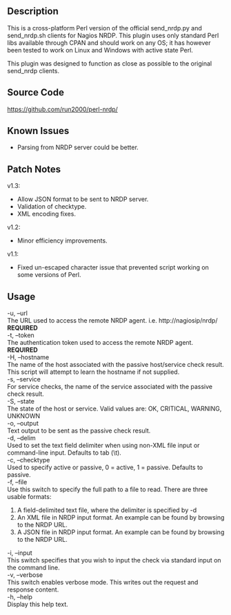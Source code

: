 Description
-----------
This is a cross-platform Perl version of the official send_nrdp.py and send_nrdp.sh clients for Nagios NRDP. This plugin uses only standard Perl libs available through CPAN and should work on any OS; it has however been tested to work on Linux and Windows with active state Perl.

This plugin was designed to function as close as possible to the original send_nrdp clients.

Source Code
-----------
https://github.com/run2000/perl-nrdp/

Known Issues
------------

 - Parsing from NRDP server could be better.

Patch Notes
-----------
v1.3:
 - Allow JSON format to be sent to NRDP server.
 - Validation of checktype.
 - XML encoding fixes.

v1.2:
 - Minor efficiency improvements.

v1.1:
 - Fixed un-escaped character issue that prevented script working on some versions of Perl.
 
Usage
-----

-u, –url  
The URL used to access the remote NRDP agent. i.e. http://nagiosip/nrdp/ **REQUIRED**  
-t, –token  
The authentication token used to access the remote NRDP agent. **REQUIRED**  
-H, –hostname  
The name of the host associated with the passive host/service check result.
This script will attempt to learn the hostname if not supplied.  
-s, –service  
For service checks, the name of the service associated with the passive check result.  
-S, –state  
The state of the host or service. Valid values are: OK, CRITICAL, WARNING, UNKNOWN  
-o, –output  
Text output to be sent as the passive check result.  
-d, –delim  
Used to set the text field delimiter when using non-XML file input or command-line input.
Defaults to tab (\\t).  
-c, –checktype  
Used to specify active or passive, 0 = active, 1 = passive. Defaults to passive.  
-f, –file  
Use this switch to specify the full path to a file to read. There are three usable formats:

  1. A field-delimited text file, where the delimiter is specified by -d
  2. An XML file in NRDP input format. An example can be found by browsing to the NRDP URL.
  3. A JSON file in NRDP input format. An example can be found by browsing to the NRDP URL.

-i, –input  
This switch specifies that you wish to input the check via standard input on the command line.  
-v, –verbose  
This switch enables verbose mode. This writes out the request and response content.  
-h, –help  
Display this help text. 
